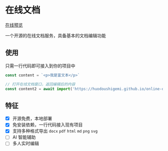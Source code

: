 # 在线文档

[在线预览](https://huodoushigemi.github.io/online-doc)

一个开源的在线文档服务，具备基本的文档编辑功能

## 使用

只需一行代码即可接入到你的项目中

```js
const content = `<p>我是富文本</p>`

// 打开在线文档窗口，返回编辑后的内容
const content2 = await import('https://huodoushigemi.github.io/online-doc/function.js').then(e => e.openDoc({ content }))
```

## 特征

- [x] 开源免费，本地部署
- [x] 免安装依赖，一行代码接入现有项目
- [x] 支持多种格式导出 `docx` `pdf` `html` `md` `png` `svg`
- [ ] AI 智能辅助
- [ ] 多人实时编辑
